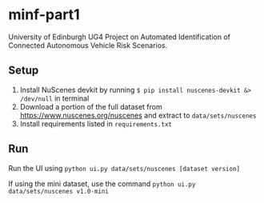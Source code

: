 # minf-part1
University of Edinburgh UG4 Project on Automated Identification of Connected Autonomous Vehicle Risk Scenarios.

## Setup
1. Install NuScenes devkit by running ```$ pip install nuscenes-devkit &> /dev/null``` in terminal
2. Download a portion of the full dataset from https://www.nuscenes.org/nuscenes and extract to ```data/sets/nuscenes```
3. Install requirements listed in ```requirements.txt```

## Run
Run the UI using ```python ui.py data/sets/nuscenes [dataset version]```

If using the mini dataset, use the command ```python ui.py data/sets/nuscenes v1.0-mini```